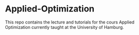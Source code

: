 # Applied-Optimization
This repo contains the lecture and tutorials for the cours Applied Optimization currently taught at the University of Hamburg.
